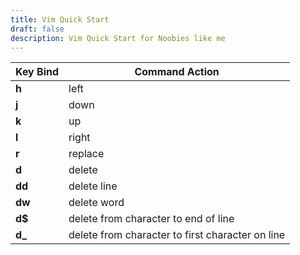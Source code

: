 ```yaml
---
title: Vim Quick Start
draft: false
description: Vim Quick Start for Noobies like me
---
```



| Key Bind | Command Action                                   |
| -------- | ------------------------------------------------ |
| **h**    | left                                             |
| **j**    | down                                             |
| **k**    | up                                               |
| **l**    | right                                            |
| **r**    | replace                                          |
| **d**    | delete                                           |
| **dd**   | delete line                                      |
| **dw**   | delete word                                      |
| **d$**   | delete from character to end of line             |
| **d_**   | delete from character to first character on line |
